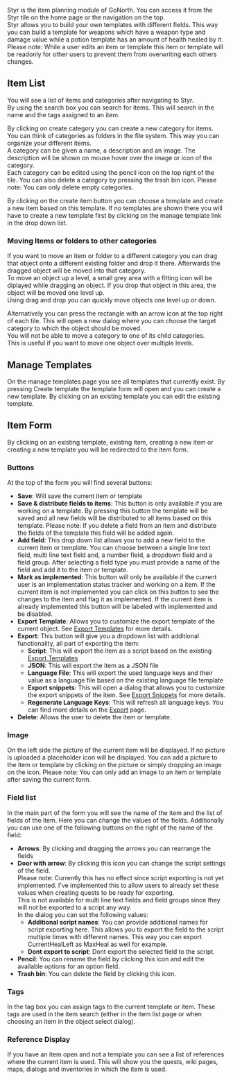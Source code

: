 Styr is the item planning module of GoNorth. You can access it from the Styr tile on the home page or the navigation on the top.  
Styr allows you to build your own templates with different fields. This way you can build a template for weapons which have a weapon type and damage value while a potion template has an amount of health healed by it.  
Please note: While a user edits an item or template this item or template will be readonly for other users to prevent them from overwriting each others changes.

## Item List
You will see a list of items and categories after navigating to Styr.  
By using the search box you can search for items. This will search in the name and the tags assigned to an item.

By clicking on create category you can create a new category for items. You can think of categories as folders in the file system. This way you can organize your different items.  
A category can be given a name, a description and an image. The description will be shown on mouse hover over the image or icon of the category.  
Each category can be edited using the pencil icon on the top right of the tile. You can also delete a category by pressing the trash bin icon. Please note: You can only delete empty categories.

By clicking on the create item button you can choose a template and create a new item based on this template. If no templates are shown there you will have to create a new template first by clicking on the manage template link in the drop down list.

### Moving Items or folders to other categories
If you want to move an item or folder to a different category you can drag that object onto a different existing folder and drop it there. Afterwards the dragged object will be moved into that category.  
To move an object up a level, a small grey area with a fitting icon will be diplayed while dragging an object. If you drop that object in this area, the object will be moved one level up.  
Using drag and drop you can quickly move objects one level up or down.  

Alternatively you can press the rectangle with an arrow icon at the top right of each tile. This will open a new dialog where you can choose the target category to which the object should be moved.  
You will not be able to move a category to one of its child categories.  
This is useful if you want to move one object over multiple levels.

## Manage Templates
On the manage templates page you see all templates that currently exist. By pressing Create template the template form will open and you can create a new template. By clicking on an existing template you can edit the existing template.

## Item Form
By clicking on an existing template, existing item, creating a new item or creating a new template you will be redirected to the item form.

### Buttons
At the top of the form you will find several buttons:
 * **Save**: Will save the current item or template
 * **Save & distribute fields to items**: This button is only available if you are working on a template. By pressing this button the template will be saved and all new fields will be distributed to all items based on this template. Please note: If you delete a field from an item and distribute the fields of the template this field will be added again.
 * **Add field**: This drop down list allows you to add a new field to the current item or template. You can choose between a single line text field, multi line text field and, a number field, a dropdown field and a field group. After selecting a field type you must provide a name of the field and add it to the item or template.
 * **Mark as implemented**: This button will only be available if the current user is an implementation status tracker and working on a item. If the current item is not implemented you can click on this button to see the changes to the item and flag it as implemented. If the current item is already implemented this button will be labeled with implemented and be disabled.
 * **Export Template**: Allows you to customize the export template of the current object. See [Export Templates](/steffendx/GoNorth/wiki/ExportTemplates) for more details.
 * **Export**: This button will give you a dropdown list with additional functionality, all part of exporting the item:
    * **Script**: This will export the item as a script based on the existing [Export Templates](/steffendx/GoNorth/wiki/ExportTemplates)
    * **JSON**: This will export the item as a JSON file
    * **Language File**: This will export the used language keys and their value as a language file based on the existing language file template
    * **Export snippets**: This will open a dialog that allows you to customize the export snippets of the item. See [Export Snippets](/steffendx/GoNorth/wiki/Export-Snippets) for more details.
    * **Regenerate Language Keys**: This will refresh all language keys. You can find more details on the [Export](/steffendx/GoNorth/wiki/Export) page.
 * **Delete**: Allows the user to delete the item or template.

### Image
On the left side the picture of the current item will be displayed. If no picture is uploaded a placeholder icon will be displayed. You can add a picture to the item or template by clicking on the picture or simply dropping an image on the icon. Please note: You can only add an image to an item or template after saving the current form.

### Field list
In the main part of the form you will see the name of the item and the list of fields of the item. Here you can change the values of the fields. Additionally you can use one of the following buttons on the right of the name of the field:
 * **Arrows**: By clicking and dragging the arrows you can rearrange the fields
 * **Door with arrow**: By clicking this icon you can change the script settings of the field.  
 Please note: Currently this has no effect since script exporting is not yet implemented. I've implemented this to allow users to already set these values when creating quests to be ready for exporting.  
 This is not available for multi line text fields and field groups since they will not be exported to a script any way.  
 In the dialog you can set the following values:
   * **Additional script names**: You can provide additional names for script exporting here. This allows you to export the field to the script multiple times with different names. This way you can export CurrentHealLeft as MaxHeal as well for example.
   * **Dont export to script**: Dont export the selected field to the script.
 * **Pencil**: You can rename the field by clicking this icon and edit the available options for an option field.
 * **Trash bin**: You can delete the field by clicking this icon.

### Tags
In the tag box you can assign tags to the current template or item. These tags are used in the item search (either in the item list page or when choosing an item in the object select dialog).

### Reference Display
If you have an item open and not a template you can see a list of references where the current item is used. This will show you the quests, wiki pages, maps, dialogs and inventories in which the item is used.